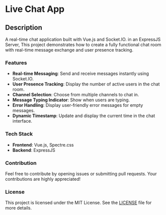 # Live Chat App

## Description

A real-time chat application built with Vue.js and Socket.IO. in an ExpressJS Server, This project demonstrates how to create a fully functional chat room with real-time message exchange and user presence tracking.

### Features

- **Real-time Messaging**: Send and receive messages instantly using Socket.IO.
- **User Presence Tracking**: Display the number of active users in the chat room.
- **Channel Selection**: Choose from multiple channels to chat in.
- **Message Typing Indicator**: Show when users are typing.
- **Error Handling**: Display user-friendly error messages for empty messages.
- **Dynamic Timestamp**: Update and display the current time in the chat interface.

### Tech Stack

- **Frontend**: Vue.js, Spectre.css
- **Backend**: ExpressJS


### Contribution

Feel free to contribute by opening issues or submitting pull requests. Your contributions are highly appreciated!

### License

This project is licensed under the MIT License. See the [LICENSE](LICENSE) file for more details.

